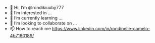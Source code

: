 - 👋 Hi, I’m @rondikiuuby777
- 👀 I’m interested in ...
- 🌱 I’m currently learning ...
- 💞️ I’m looking to collaborate on ...
- 📫 How to reach me https://www.linkedin.com/in/rondinelle-camelo-4b7160189/

<!---
rondikiuuby777/rondikiuuby777 is a ✨ special ✨ repository because its `README.md` (this file) appears on your GitHub profile.
You can click the Preview link to take a look at your changes.
--->
